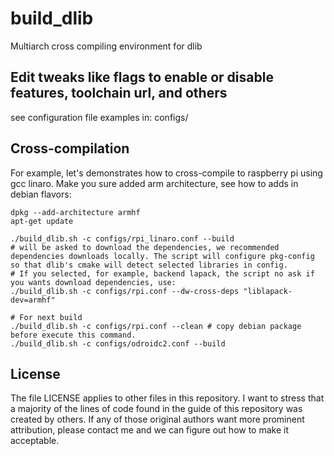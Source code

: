 # build_dlib

Multiarch cross compiling environment for dlib

## Edit tweaks like flags to enable or disable features, toolchain url, and others
see configuration file examples in: configs/

## Cross-compilation
For example, let's demonstrates how to cross-compile to raspberry pi using gcc linaro.
Make you sure added arm architecture, see how to adds in debian flavors:
```shell
dpkg --add-architecture armhf
apt-get update
```
```shell
./build_dlib.sh -c configs/rpi_linaro.conf --build
# will be asked to download the dependencies, we recommended dependencies downloads locally. The script will configure pkg-config so that dlib's cmake will detect selected libraries in config.
# If you selected, for example, backend lapack, the script no ask if you wants download dependencies, use:
./build_dlib.sh -c configs/rpi.conf --dw-cross-deps "liblapack-dev=armhf"

# For next build
./build_dlib.sh -c configs/rpi.conf --clean # copy debian package before execute this command.
./build_dlib.sh -c configs/odroidc2.conf --build
```

## License
The file LICENSE applies to other files in this repository. I want to stress that a majority of the lines of code found in the guide of this repository was created by others. If any of those original authors want more prominent attribution, please contact me and we can figure out how to make it acceptable.

